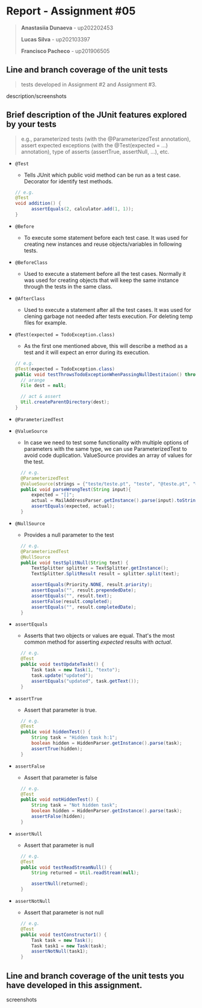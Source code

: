 # Report - Assignment #05

> **Anastasiia Dunaeva** - up202202453
>
> **Lucas Silva** - up202103397
>
> **Francisco Pacheco** - up201906505

## Line and branch coverage of the unit tests

> tests developed in Assignment #2 and Assignment #3.

description/screenshots

## Brief description of the JUnit features explored by your tests

> e.g., parameterized tests (with the @ParameterizedTest annotation), assert expected exceptions (with the @Test(expected = ...) annotation), type of asserts (assertTrue, assertNull, …), etc.

- `@Test`
  - Tells JUnit which public void method can be run as a test case. Decorator for identify test methods.
  ```java
  // e.g.
  @Test
  void addition() {
  		assertEquals(2, calculator.add(1, 1));
  }
  ```
- `@Before`
  - To execute some statement before each test case. It was used for creating new instances and reuse objects/variables in following tests.
- `@BeforeClass`
  - Used to execute a statement before all the test cases. Normally it was used for creating objects that will keep the same instance through the tests in the same class.
- `@AfterClass`
  - Used to execute a statement after all the test cases. It was used for clening garbage not needed after tests execution. For deleting temp files for example.
- `@Test(expected = TodoException.class)`

  - As the first one mentioned above, this will describe a method as a test and it will expect an error during its execution.

  ```java
  // e.g.
  @Test(expected = TodoException.class)
  public void testThrowsTodoExceptionWhenPassingNullDestitaion() throws IOException, TodoException {
  	// arange
  	File dest = null;

  	// act & assert
  	Util.createParentDirectory(dest);
  }
  ```
  
- `@ParameterizedTest`
- `@ValueSource`
  - In case we need to test some functionality with multiple options of parameters with the same type, we can use ParameterizedTest to avoid code duplication. ValueSource provides an array of values for the test.

  ```java
    // e.g.
    @ParameterizedTest
    @ValueSource(strings = {"teste/teste.pt", "teste", "@teste.pt", "@.pt", "@pt", "@teste", ""})
    public void parseWrongTest(String input){
        expected = "[]";
        actual = MailAddressParser.getInstance().parse(input).toString();
        assertEquals(expected, actual);
    }
  ```

- `@NullSource`
  - Provides a null parameter to the test

  ```java
    // e.g.
    @ParameterizedTest
    @NullSource
    public void testSplitNull(String text) {
        TextSplitter splitter = TextSplitter.getInstance();
        TextSplitter.SplitResult result = splitter.split(text);

        assertEquals(Priority.NONE, result.priority);
        assertEquals("", result.prependedDate);
        assertEquals("", result.text);
        assertFalse(result.completed);
        assertEquals("", result.completedDate);
    }
  ```
- `assertEquals`
  - Asserts that two objects or values are equal. That's the most common method for asserting _expected_ results with _actual_.

  ```java
    // e.g.
    @Test
    public void testUpdateTaskt() {
        Task task = new Task(1, "texto");
        task.update("updated");
        assertEquals("updated", task.getText());
    }
  ```
  
- `assertTrue`
  - Assert that parameter is true.

  ```java
    // e.g.
    @Test
    public void hiddenTest() {
        String task = "Hidden task h:1";
        boolean hidden = HiddenParser.getInstance().parse(task);
        assertTrue(hidden);
    }
  ```
- `assertFalse`
  - Assert that parameter is false

  ```java
    // e.g.
    @Test
    public void notHiddenTest() {
        String task = "Not hidden task";
        boolean hidden = HiddenParser.getInstance().parse(task);
        assertFalse(hidden);
    }
  ```
- `assertNull`
  - Assert that parameter is null

  ```java
    // e.g.
    @Test
	public void testReadStreamNull() {
		String returned = Util.readStream(null);

		assertNull(returned);
	}
  ```
- `assertNotNull`
  - Assert that parameter is not null

  ```java
    // e.g.
    @Test
    public void testConstructor1() {
        Task task = new Task();
        Task task1 = new Task(task);
        assertNotNull(task1);
    }
  ```

## Line and branch coverage of the unit tests you have developed in this assignment.

screenshots
